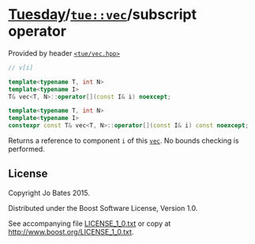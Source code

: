 [Tuesday](../../../README.md)/[`tue::vec`](../../headers/vec.md)/subscript operator
=====================================================================================
Provided by header [`<tue/vec.hpp>`](../../headers/vec.md)

```c++
// v[i]

template<typename T, int N>
template<typename I>
T& vec<T, N>::operator[](const I& i) noexcept;

template<typename T, int N>
template<typename I>
constexpr const T& vec<T, N>::operator[](const I& i) const noexcept;
```

Returns a reference to component `i` of this [`vec`](../../headers/vec.md). No
bounds checking is performed.

License
-------
Copyright Jo Bates 2015.

Distributed under the Boost Software License, Version 1.0.

See accompanying file [LICENSE_1_0.txt](../../../LICENSE_1_0.txt) or copy at
http://www.boost.org/LICENSE_1_0.txt.
